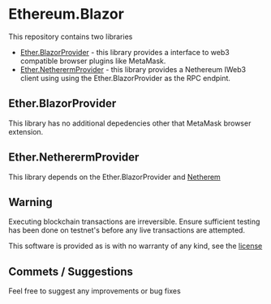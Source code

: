 ﻿# Ethereum.Blazor

This repository contains two libraries

* [Ether.BlazorProvider](Ether.BlazorProvider/README.md) - this library provides a interface to web3 compatible browser plugins like MetaMask.
* [Ether.NetherermProvider](Ether.NethereumProvider/README.md) - this library provides a Nethereum IWeb3 client using using the  Ether.BlazorProvider as the RPC endpint.

## Ether.BlazorProvider

This library has no additional depedencies other that MetaMask browser extension.

## Ether.NetherermProvider

This library depends on the Ether.BlazorProvider and [Netherem](https://nethereum.com)

## Warning

Executing blockchain transactions are irreversible. Ensure sufficient testing has been done on testnet's before any live transactions are attempted.

This software is provided as is with no warranty of any kind, see the [license](LICENSE)

## Commets / Suggestions

Feel free to suggest any improvements or bug fixes